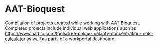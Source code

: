 # AAT-Bioquest
Compilation of projects created while working with AAT Bioquest.
Completed projects include individual web applications such as https://www.aatbio.com/tools/free-online-molarity-concentration-mols-calculator
as well as parts of a workportal dashboard.
